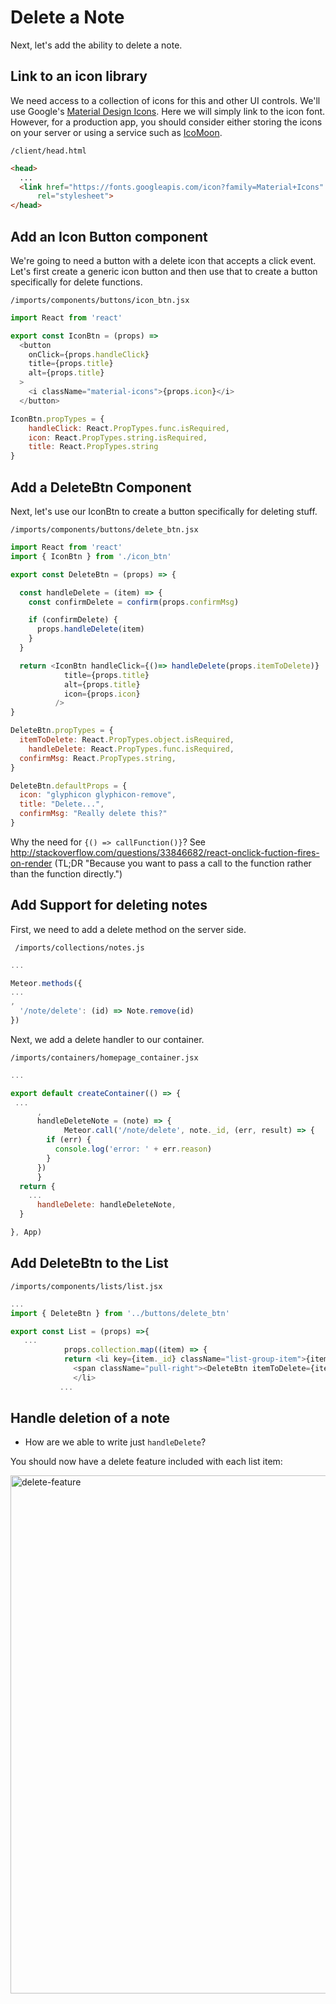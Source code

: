 # Delete a Note

Next, let's add the ability to delete a note.

## Link to an icon library

We need access to a collection of icons for this and other UI controls.  We'll use Google's [Material Design Icons](https://design.google.com/icons/).  Here we will simply link to the icon font.  However, for a production app, you should consider either storing the icons on your server or using a service such as [IcoMoon](https://icomoon.io/).

``` /client/head.html ```

```html
<head>
  ...
  <link href="https://fonts.googleapis.com/icon?family=Material+Icons"
      rel="stylesheet">
</head>
```

## Add an Icon Button component
We're going to need a button with a delete icon that accepts a click event. Let's first create a generic icon button and then use that to create a button specifically for delete functions.

``` /imports/components/buttons/icon_btn.jsx ```

```js
import React from 'react'

export const IconBtn = (props) =>
  <button
    onClick={props.handleClick}
    title={props.title}
    alt={props.title}
  >
    <i className="material-icons">{props.icon}</i>
  </button>

IconBtn.propTypes = {
	handleClick: React.PropTypes.func.isRequired,
	icon: React.PropTypes.string.isRequired,
	title: React.PropTypes.string
}
```

 ## Add a DeleteBtn Component
 Next, let's use our IconBtn to create a button specifically for deleting stuff.
 
 ``` /imports/components/buttons/delete_btn.jsx ```
 
```js
import React from 'react'
import { IconBtn } from './icon_btn'

export const DeleteBtn = (props) => {

  const handleDelete = (item) => {
    const confirmDelete = confirm(props.confirmMsg)

    if (confirmDelete) {
      props.handleDelete(item)
    }
  }

  return <IconBtn handleClick={()=> handleDelete(props.itemToDelete)}
            title={props.title}
            alt={props.title}
            icon={props.icon}
          />
}

DeleteBtn.propTypes = {
  itemToDelete: React.PropTypes.object.isRequired,
	handleDelete: React.PropTypes.func.isRequired,
  confirmMsg: React.PropTypes.string,
}

DeleteBtn.defaultProps = {
  icon: "glyphicon glyphicon-remove",
  title: "Delete...",
  confirmMsg: "Really delete this?"
}
```

Why the need for ```{() => callFunction()}```? See http://stackoverflow.com/questions/33846682/react-onclick-fuction-fires-on-render (TL;DR "Because you want to pass a call to the function rather than the function directly.")
 
 
## Add Support for deleting notes

First, we need to add a delete method on the server side.

``` /imports/collections/notes.js```

```js
...

Meteor.methods({
...
,
  '/note/delete': (id) => Note.remove(id)
})

```

Next, we add a delete handler to our container.

``` /imports/containers/homepage_container.jsx ```

```js
...

export default createContainer(() => {
 ...
	  ,
	  handleDeleteNote = (note) => {
			Meteor.call('/note/delete', note._id, (err, result) => {
        if (err) {
          console.log('error: ' + err.reason)
        }
      })
	  }		  
  return {
    ...
	  handleDelete: handleDeleteNote,
  }

}, App)
```

## Add DeleteBtn to the List


``` /imports/components/lists/list.jsx ```

```js
...
import { DeleteBtn } from '../buttons/delete_btn'

export const List = (props) =>{
   ...
	    	props.collection.map((item) => {
            return <li key={item._id} className="list-group-item">{item.content}
	 	      <span className="pull-right"><DeleteBtn itemToDelete={item} {...props} /></span>
	 	      </li>
           ...
```

## Handle deletion of a note



- How are we able to write just ```handleDelete```?

You should now have a delete feature included with each list item:

<img width="829" alt="delete-feature" src="https://cloud.githubusercontent.com/assets/819213/15051636/a3a2997c-12c7-11e6-8c11-4f70f163d8b8.png">